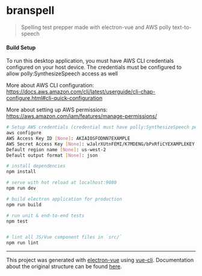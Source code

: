 # branspell

> Spelling test prepper made with electron-vue and AWS polly text-to-speech

#### Build Setup

To run this desktop application, you must have AWS CLI
credentials configured on your host device. The credentials
must be configured to allow polly:SynthesizeSpeech access as well

More about AWS CLI configuration:
https://docs.aws.amazon.com/cli/latest/userguide/cli-chap-configure.html#cli-quick-configuration 

More about setting up AWS permissions:
https://aws.amazon.com/iam/features/manage-permissions/ 

``` bash
# Setup AWS credentials (credential must have polly:SynthesizeSpeech permissions)
aws configure
AWS Access Key ID [None]: AKIAIOSFODNN7EXAMPLE
AWS Secret Access Key [None]: wJalrXUtnFEMI/K7MDENG/bPxRfiCYEXAMPLEKEY
Default region name [None]: us-west-2
Default output format [None]: json

# install dependencies
npm install

# serve with hot reload at localhost:9080
npm run dev

# build electron application for production
npm run build

# run unit & end-to-end tests
npm test


# lint all JS/Vue component files in `src/`
npm run lint

```

---

This project was generated with [electron-vue](https://github.com/SimulatedGREG/electron-vue) using [vue-cli](https://github.com/vuejs/vue-cli). Documentation about the original structure can be found [here](https://simulatedgreg.gitbooks.io/electron-vue/content/index.html).
